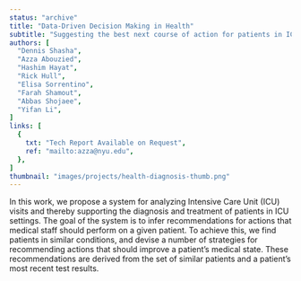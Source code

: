 ```yaml
---
status: "archive"
title: "Data-Driven Decision Making in Health"
subtitle: "Suggesting the best next course of action for patients in ICUs"
authors: [
  "Dennis Shasha",
  "Azza Abouzied",
  "Hashim Hayat",
  "Rick Hull",
  "Elisa Sorrentino",
  "Farah Shamout",
  "Abbas Shojaee",
  "Yifan Li",
]
links: [
  {
    txt: "Tech Report Available on Request",
    ref: "mailto:azza@nyu.edu",
  },
]
thumbnail: "images/projects/health-diagnosis-thumb.png"
---
```

In this work, we propose a system for analyzing Intensive Care Unit (ICU) visits and thereby supporting the diagnosis and treatment of patients in ICU settings. The goal of the system is to infer recommendations for actions that medical staff should perform on a given patient. To achieve this, we find patients in similar conditions, and devise a number of strategies for recommending actions that should improve a patient’s medical state. These recommendations are derived from the set of similar patients and a patient’s most recent test results.